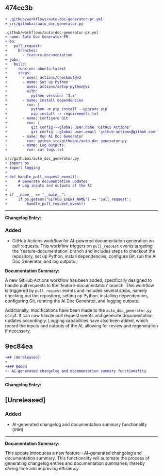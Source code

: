 
## 474cc3b
```diff
+ .github/workflows/auto-doc-generator-pr.yml
+ src/githubai/auto_doc_generator.py

.github/workflows/auto-doc-generator-pr.yml
+ name: Auto Doc Generator PR
+ on:
+   pull_request:
+     branches:
+       - feature-documentation
+ jobs:
+   build:
+     runs-on: ubuntu-latest
+     steps:
+       - uses: actions/checkout@v2
+       - name: Set up Python
+         uses: actions/setup-python@v2
+         with:
+           python-version: '3.x'
+       - name: Install dependencies
+         run: |
+           python -m pip install --upgrade pip
+           pip install -r requirements.txt
+       - name: Configure Git
+         run: |
+           git config --global user.name 'GitHub Actions'
+           git config --global user.email 'github-actions@github.com'
+       - name: Run AI Doc Generator
+         run: python src/githubai/auto_doc_generator.py
+       - name: Log Outputs
+         run: cat logs.txt

src/githubai/auto_doc_generator.py
+ import os
+ import logging
+ 
+ def handle_pull_request_event():
+     # Generate documentation updates
+     # Log inputs and outputs of the AI
+ 
+ if __name__ == "__main__":
+     if os.getenv('GITHUB_EVENT_NAME') == 'pull_request':
+         handle_pull_request_event()
```

---

**Changelog Entry:**

### Added
- GitHub Actions workflow for AI-powered documentation generation on pull requests. This workflow triggers on `pull_request` events targeting the 'feature-documentation' branch and includes steps to checkout the repository, set up Python, install dependencies, configure Git, run the AI Doc Generator, and log outputs.

**Documentation Summary:**

A new GitHub Actions workflow has been added, specifically designed to handle pull requests to the 'feature-documentation' branch. This workflow is triggered by `pull_request` events and includes several steps, namely checking out the repository, setting up Python, installing dependencies, configuring Git, running the AI Doc Generator, and logging outputs.

Additionally, modifications have been made to the `auto_doc_generator.py` script. It can now handle pull request events and generate documentation updates accordingly. Logging capabilities have also been added, which record the inputs and outputs of the AI, allowing for review and regeneration if necessary.

## 9ec84ea
```diff
+## [Unreleased]
+
+### Added
+- AI-generated changelog and documentation summary functionality
```

---

**Changelog Entry:**

## [Unreleased]

### Added
- AI-generated changelog and documentation summary functionality (#66)

---

**Documentation Summary:**

This update introduces a new feature - AI-generated changelog and documentation summary. This functionality will automate the process of generating changelog entries and documentation summaries, thereby saving time and improving efficiency.
